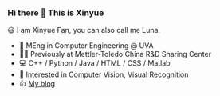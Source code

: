 ### Hi there 👋 This is Xinyue

<!--
**Luna-Xinyue/Luna-Xinyue** is a ✨ _special_ ✨ repository because its `README.md` (this file) appears on your GitHub profile.

Here are some ideas to get you started:

- 🔭 I’m currently working on ...
- 🌱 I’m currently learning ...
- 👯 I’m looking to collaborate on ...
- 🤔 I’m looking for help with ...
- 💬 Ask me about ...
- 📫 How to reach me: ...
- 😄 Pronouns: ...
- ⚡ Fun fact: ...
Interesting
[![trophy](https://github-profile-trophy.vercel.app/?username=Luna-Xinyue&column=7)](https://github.com/Luna-Xinyue)

[![Luna-Xinyue's github stats](https://github-readme-stats.vercel.app/api?username=Luna-Xinyue&show_icons=true)](https://github.com/Luna-Xinyue/)

-->
😃 I am Xinyue Fan, you can also call me Luna.

- 🌱 MEng in Computer Engineering @ UVA
- 👩‍💼 Previously at Mettler-Toledo China R&D Sharing Center
- 💻 C++ / Python / Java / HTML / CSS / Matlab
- 🤔 Interested in Computer Vision, Visual Recognition
- 👍 [My blog](https://www.jianshu.com/u/59804ab28e58)
